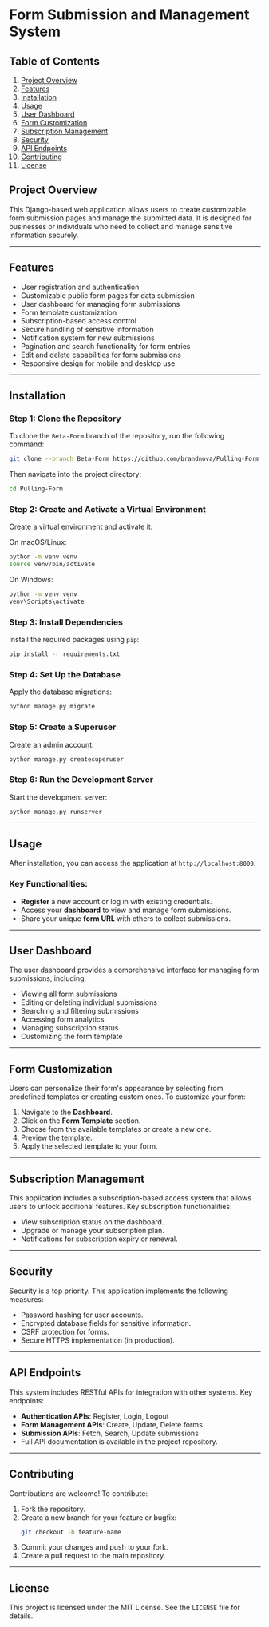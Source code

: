 # Form Submission and Management System

## Table of Contents
1. [Project Overview](#project-overview)
2. [Features](#features)
3. [Installation](#installation)
4. [Usage](#usage)
5. [User Dashboard](#user-dashboard)
6. [Form Customization](#form-customization)
7. [Subscription Management](#subscription-management)
8. [Security](#security)
9. [API Endpoints](#api-endpoints)
10. [Contributing](#contributing)
11. [License](#license)


## Project Overview

This Django-based web application allows users to create customizable form submission pages and manage the submitted data. It is designed for businesses or individuals who need to collect and manage sensitive information securely.

---

## Features

- User registration and authentication
- Customizable public form pages for data submission
- User dashboard for managing form submissions
- Form template customization
- Subscription-based access control
- Secure handling of sensitive information
- Notification system for new submissions
- Pagination and search functionality for form entries
- Edit and delete capabilities for form submissions
- Responsive design for mobile and desktop use

---

## Installation

### Step 1: Clone the Repository

To clone the `Beta-Form` branch of the repository, run the following command:

```bash
git clone --branch Beta-Form https://github.com/brandnova/Pulling-Form.git
```

Then navigate into the project directory:

```bash
cd Pulling-Form
```

### Step 2: Create and Activate a Virtual Environment

Create a virtual environment and activate it:

On macOS/Linux:
```bash
python -m venv venv
source venv/bin/activate
```

On Windows:
```bash
python -m venv venv
venv\Scripts\activate
```

### Step 3: Install Dependencies

Install the required packages using `pip`:

```bash
pip install -r requirements.txt
```

### Step 4: Set Up the Database

Apply the database migrations:

```bash
python manage.py migrate
```

### Step 5: Create a Superuser

Create an admin account:

```bash
python manage.py createsuperuser
```

### Step 6: Run the Development Server

Start the development server:

```bash
python manage.py runserver
```

---

## Usage

After installation, you can access the application at `http://localhost:8000`.

### Key Functionalities:
- **Register** a new account or log in with existing credentials.
- Access your **dashboard** to view and manage form submissions.
- Share your unique **form URL** with others to collect submissions.

---

## User Dashboard

The user dashboard provides a comprehensive interface for managing form submissions, including:

- Viewing all form submissions
- Editing or deleting individual submissions
- Searching and filtering submissions
- Accessing form analytics
- Managing subscription status
- Customizing the form template

---

## Form Customization

Users can personalize their form's appearance by selecting from predefined templates or creating custom ones. To customize your form:

1. Navigate to the **Dashboard**.
2. Click on the **Form Template** section.
3. Choose from the available templates or create a new one.
4. Preview the template.
5. Apply the selected template to your form.

---

## Subscription Management

This application includes a subscription-based access system that allows users to unlock additional features. Key subscription functionalities:

- View subscription status on the dashboard.
- Upgrade or manage your subscription plan.
- Notifications for subscription expiry or renewal.

---

## Security

Security is a top priority. This application implements the following measures:
- Password hashing for user accounts.
- Encrypted database fields for sensitive information.
- CSRF protection for forms.
- Secure HTTPS implementation (in production).

---

## API Endpoints

This system includes RESTful APIs for integration with other systems. Key endpoints:
- **Authentication APIs**: Register, Login, Logout
- **Form Management APIs**: Create, Update, Delete forms
- **Submission APIs**: Fetch, Search, Update submissions
- Full API documentation is available in the project repository.

---

## Contributing

Contributions are welcome! To contribute:
1. Fork the repository.
2. Create a new branch for your feature or bugfix:
   ```bash
   git checkout -b feature-name
   ```
3. Commit your changes and push to your fork.
4. Create a pull request to the main repository.

---

## License

This project is licensed under the MIT License. See the `LICENSE` file for details.
